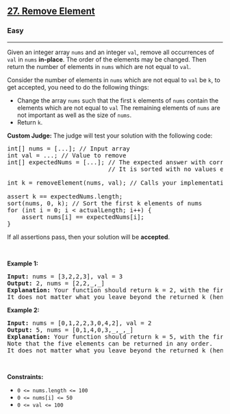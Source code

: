 <h2><a href="https://leetcode.com/problems/remove-element/">27. Remove Element</a></h2><h3>Easy</h3><hr><div><p>
Given an integer array <code>nums</code> and an integer <code>val</code>, remove all occurrences of <code>val</code> in <code>nums</code> <strong>in-place</strong>. The order of the elements may be changed. Then return the number of elements in <code>nums</code> which are not equal to <code>val</code>.

Consider the number of elements in <code>nums</code> which are not equal to <code>val</code> be <code>k</code>, to get accepted, you need to do the following things:

<ul>
<li>Change the array <code>nums</code> such that the first <code>k</code> elements of <code>nums</code> contain the elements which are not equal to <code>val</code> The remaining elements of <code>nums</code> are not important as well as the size of <code>nums</code>.</li>
<li>Return <code>k</code>.</li>
</ul>

<strong>Custom Judge:</strong>
The judge will test your solution with the following code:
<pre>
int[] nums = [...]; // Input array
int val = ...; // Value to remove
int[] expectedNums = [...]; // The expected answer with correct length.
                            // It is sorted with no values equaling val.

int k = removeElement(nums, val); // Calls your implementation

assert k == expectedNums.length;
sort(nums, 0, k); // Sort the first k elements of nums
for (int i = 0; i < actualLength; i++) {
    assert nums[i] == expectedNums[i];
}
</pre>
If all assertions pass, then your solution will be <strong>accepted</strong>.
</p>

<p>&nbsp;</p>
<p><strong>Example 1:</strong></p>
<pre><strong>Input:</strong> nums = [3,2,2,3], val = 3
<strong>Output:</strong> 2, nums = [2,2,_,_]
<strong>Explanation:</strong> Your function should return k = 2, with the first two elements of nums being 2.
It does not matter what you leave beyond the returned k (hence they are underscores).
</pre>

<p><strong>Example 2:</strong></p>

<pre><strong>Input:</strong> nums = [0,1,2,2,3,0,4,2], val = 2
<strong>Output:</strong> 5, nums = [0,1,4,0,3,_,_,_]
<strong>Explanation:</strong> Your function should return k = 5, with the first five elements of nums containing 0, 0, 1, 3, and 4.
Note that the five elements can be returned in any order.
It does not matter what you leave beyond the returned k (hence they are underscores).
</pre>

<p>&nbsp;</p>
<p><strong>Constraints:</strong></p>

<ul>
	<li><code>0 &lt;= nums.length &lt;= 100</code></li>
	<li><code>0 &lt;= nums[i] &lt;= 50</code></li>
	<li><code>0 &lt;= val &lt;= 100</code></li>
</ul>
</div>